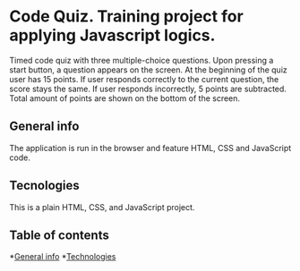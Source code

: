 # Code Quiz. Training project for applying Javascript logics. 
Timed code quiz with three multiple-choice questions. Upon pressing a start button, a question appears on the screen. At the beginning of the quiz user has 15 points. If user responds correctly to the current question, the score stays the same. If user responds incorrectly, 5 points are subtracted. Total amount of points are shown on the bottom of the screen.


## General info
The application is run in the browser and feature HTML, CSS and  JavaScript code.

## Tecnologies
This is a plain HTML, CSS, and JavaScript project.

## Table of contents
*[General info](#general-info)
*[Technologies](#technologies)
